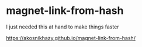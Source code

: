 # magnet-link-from-hash
I just needed this at hand to make things faster

https://akosnikhazy.github.io/magnet-link-from-hash/
